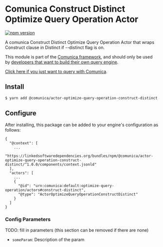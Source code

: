 # Comunica Construct Distinct Optimize Query Operation Actor

[![npm version](https://badge.fury.io/js/%40comunica%2Factor-optimize-query-operation-construct-distinct.svg)](https://www.npmjs.com/package/@comunica/actor-optimize-query-operation-construct-distinct)

A comunica Construct Distinct Optimize Query Operation Actor that wraps Construct clause in Distinct if --distinct flag is on.

This module is part of the [Comunica framework](https://github.com/comunica/comunica),
and should only be used by [developers that want to build their own query engine](https://comunica.dev/docs/modify/).

[Click here if you just want to query with Comunica](https://comunica.dev/docs/query/).

## Install

```bash
$ yarn add @comunica/actor-optimize-query-operation-construct-distinct
```

## Configure

After installing, this package can be added to your engine's configuration as follows:
```text
{
  "@context": [
    ...
    "https://linkedsoftwaredependencies.org/bundles/npm/@comunica/actor-optimize-query-operation-construct-distinct/^1.0.0/components/context.jsonld"  
  ],
  "actors": [
    ...
    {
      "@id": "urn:comunica:default:optimize-query-operation/actors#construct-distinct",
      "@type": "ActorOptimizeQueryOperationConstructDistinct"
    }
  ]
}
```

### Config Parameters

TODO: fill in parameters (this section can be removed if there are none)

* `someParam`: Description of the param
